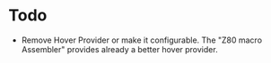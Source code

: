 # Todo

- Remove Hover Provider or make it configurable. The "Z80 macro Assembler" provides already a better hover provider.